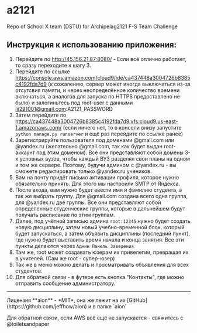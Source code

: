 # a2121
Repo of School X team (DSTU) for Archipelag2121 F-S Team Challenge

## Инструкция к использованию приложения:
 1. Перейдите по http://45.156.21.87:8080/ - Если всё отлично работает, то сразу переходите к шагу 3.
 2. Перейдите по ссылке https://console.aws.amazon.com/cloud9/ide/ca437448a3004726b8385c4192fda7d9 (к сожалению, сервер может иногда выключаться из-за отсутсвия памяти, и через неопределённое количество времени включаться, а аналогов для запуска по HTTPS предоставлено не было) и залогиньтесь под root-user с данными lii291001@gmail.com:A2121_PASSWORD
 3. Затем перейдите по https://ca437448a3004726b8385c4192fda7d9.vfs.cloud9.us-east-1.amazonaws.com/ (если ничего нет, то в консоли внизу запустите `python manage.py runserver` и ещё раз перейдите по ссылке ранее)
 4. Зарегистрируйте пользователя под доменами @gmail.com или @yandex.ru (желательно @gmail.com, так как будет выдан root-аккаунт под этим доменом). Все они представляют собой домены 3-х условных вузов, чтобы каждый ВУЗ разделял свои планы на одном и том же сервере. Поэтому, будучи админом с @yandex.ru - вы сможете редактировать только @yandex.ru учеников.
 5. Вам на почту придёт письмо активации профиля, которое нужно обязательно принять. Для этого мы настроили SMTP от Яндекса.
 6. После входа, вам нужно будет ввести имя и фамилию студента, а так же выбрать группу. Для @gmail.com создана всего одна группа, для @yandex.ru две группы. Все они представляют собой определенные студенческие группы, которые в дальнейшем будут получать расписание по этим группам.
 7. Далее, под учётной записью админа `root:12345` нужно будет создать новую дисциплину, затем новый учебно-временной блок, который будет запускаться, а затем объявить дисциплины (последний пункт), где нужно будет выставить время начала и конца занятия. Все эти пункты делаются через `Админ Панель Заведения`
 8. Там же, root может создавать юзерам их привелегии, превращая их в учителей. (Сам же root - супер-юзер)
 9. Так же в меню можно делать и просматривать объявления для всех студентов.
 10. Для обратной связи - в футере есть кнопка "Контакты", где можно отправить сообщение администратору.
<hr>
Лицензия **aion** - *MIT*, она же лежит на их [GitHub](https://github.com/jeffhow/aion) и в папке `aion` 

Для обратной связи, если AWS всё ещё не запускается - свяжитесь с @toiletsandpaper
